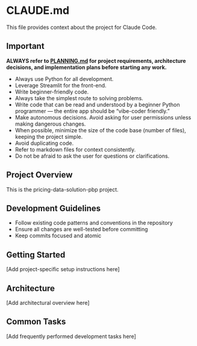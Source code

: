 # CLAUDE.md

This file provides context about the project for Claude Code.

## Important

**ALWAYS refer to [PLANNING.md](PLANNING.md) for project requirements, architecture decisions, and implementation plans before starting any work.**

- Always use Python for all development.  
- Leverage Streamlit for the front-end.  
- Write beginner-friendly code.  
- Always take the simplest route to solving problems.  
- Write code that can be read and understood by a beginner Python programmer — the entire app should be “vibe-coder friendly.”  
- Make autonomous decisions. Avoid asking for user permissions unless making dangerous changes.  
- When possible, minimize the size of the code base (number of files), keeping the project simple.  
- Avoid duplicating code.  
- Refer to markdown files for context consistently.  
- Do not be afraid to ask the user for questions or clarifications.  

## Project Overview

This is the pricing-data-solution-pbp project.

## Development Guidelines

- Follow existing code patterns and conventions in the repository
- Ensure all changes are well-tested before committing
- Keep commits focused and atomic

## Getting Started

[Add project-specific setup instructions here]

## Architecture

[Add architectural overview here]

## Common Tasks

[Add frequently performed development tasks here]
